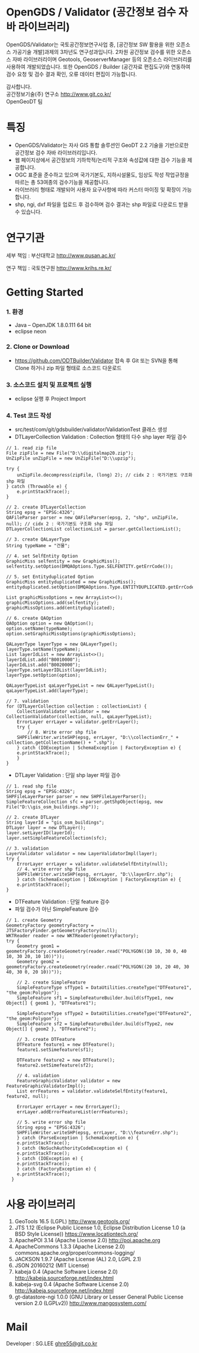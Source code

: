 OpenGDS / Validator (공간정보 검수 자바 라이브러리)
=======

OpenGDS/Validator는 국토공간정보연구사업 중, [공간정보 SW 활용을 위한 오픈소스 가공기술 개발]과제의 3차년도 연구성과입니다. 
2차원 공간정보 검수를 위한 오픈소스 자바 라이브러리이며 Geotools, GeoserverManager 등의 오픈소스 라이브러리를 사용하여 개발되었습니다.
또한 OpenGDS / Builder (공간자료 편집도구)와 연동하여 검수 요청 및 검수 결과 확인, 오류 데이터 편집이 가능합니다. 

감사합니다.<br>
공간정보기술(주) 연구소 <link>http://www.git.co.kr/<br>
OpenGeoDT 팀

특징
=====
- OpenGDS/Validator는 자사 GIS 통합 솔루션인 GeoDT 2.2 기술을 기반으로한 공간정보 검수 자바 라이브러리입니다.
- 웹 페이지상에서 공간정보의 기하학적/논리적 구조와 속성값에 대한 검수 기능을 제공합니다.
- OGC 표준을 준수하고 있으며 국가기본도, 지하시설물도, 임상도 작성 작업규정을 따르는 총 53여종의 검수기능을 제공합니다.
- 라이브러리 형태로 개발되어 사용자 요구사항에 따라 커스터 마이징 및 확장이 가능합니다.
- shp, ngi, dxf 파일을 업로드 후 검수하며 검수 결과는 shp 파일로 다운로드 받을 수 있습니다.

연구기관
=====
세부 책임 : 부산대학교 <link>http://www.pusan.ac.kr/

연구 책임 : 국토연구원 <link>http://www.krihs.re.kr/

Getting Started
=====
### 1. 환경 ###
- Java – OpenJDK 1.8.0.111 64 bit
- eclipse neon 

### 2. Clone or Download ###
- https://github.com/ODTBuilder/Validator 접속 후 Git 또는 SVN을 통해 Clone 하거나 zip 파일 형태로 소스코드 다운로드 

### 3. 소스코드 설치 및 프로젝트 실행 ###
- eclipse 실행 후 Project Import

### 4. Test 코드 작성 ###
- src/test/com/git/gdsbuilder/validator/ValidationTest 클래스 생성
- DTLayerCollection Validation : Collection 형태의 다수 shp layer 파일 검수
<pre><code>// 1. read zip file
File zipFile = new File("D:\\digitalmap20.zip");
UnZipFile unZipFile = new UnZipFile("D:\\upzip");

try {
    unZipFile.decompress(zipFile, (long) 2); // cidx 2 : 국가기본도 구조화 shp 파일
} catch (Throwable e) {
    e.printStackTrace();
}

// 2. create DTLayerCollection
String epsg = "EPSG:4326";
QAFileParser parser = new QAFileParser(epsg, 2, "shp", unZipFile, null); // cidx 2 : 국가기본도 구조화 shp 파일
DTLayerCollectionList collectionList = parser.getCollectionList();

// 3. create QALayerType
String typeName = "건물";

// 4. set SelfEntity Option
GraphicMiss selfentity = new GraphicMiss();
selfentity.setOption(DMQAOptions.Type.SELFENTITY.getErrCode());

// 5. set Entityduplicated Option
GraphicMiss entityduplicated = new GraphicMiss();
entityduplicated.setOption(DMQAOptions.Type.ENTITYDUPLICATED.getErrCode());

List<GraphicMiss> graphicMissOptions = new ArrayList<>();
graphicMissOptions.add(selfentity);
graphicMissOptions.add(entityduplicated);

// 6. create QAOption
QAOption option = new QAOption();
option.setName(typeName);
option.setGraphicMissOptions(graphicMissOptions);

QALayerType layerType = new QALayerType();
layerType.setName(typeName);
List<String> layerIdList = new ArrayList<>();
layerIdList.add("B0010000");
layerIdList.add("B0020000");
layerType.setLayerIDList(layerIdList);
layerType.setOption(option);

QALayerTypeList qaLayerTypeList = new QALayerTypeList();
qaLayerTypeList.add(layerType);

// 7. validation 
for (DTLayerCollection collection : collectionList) {
    CollectionValidator validator = new CollectionValidator(collection, null, qaLayerTypeList);
    ErrorLayer errLayer = validator.getErrLayer();
    try {
        // 8. Write error shp file
	SHPFileWriter.writeSHP(epsg, errLayer, "D:\\collectionErr_" + collection.getCollectionName() + ".shp");
    } catch (IOException | SchemaException | FactoryException e) {
	e.printStackTrace();
    }
}
</code></pre>
- DTLayer Validation : 단일 shp layer 파일 검수
<pre><code>// 1. read shp file
String epsg = "EPSG:4326";
SHPFileLayerParser parser = new SHPFileLayerParser();
SimpleFeatureCollection sfc = parser.getShpObject(epsg, new File("D:\\gis_osm_buildings.shp"));

// 2. create DTLayer
String layerId = "gis_osm_buildings";
DTLayer layer = new DTLayer();
layer.setLayerID(layerId);
layer.setSimpleFeatureCollection(sfc);

// 3. validation
LayerValidator validator = new LayerValidatorImpl(layer);
try {
    ErrorLayer errLayer = validator.validateSelfEntity(null);
    // 4. write error shp file
    SHPFileWriter.writeSHP(epsg, errLayer, "D:\\layerErr.shp");
    } catch (SchemaException | IOException | FactoryException e) {
    e.printStackTrace();
}
</code></pre>
- DTFeature Validation : 단일 feature 검수
- 파일 검수가 아닌 SimpleFeature 검수
<pre><code>// 1. create Geometry
GeometryFactory geometryFactory = JTSFactoryFinder.getGeometryFactory(null);
WKTReader reader = new WKTReader(geometryFactory);
try {
    Geometry geom1 = geometryFactory.createGeometry(reader.read("POLYGON((10 10, 30 0, 40 10, 30 20, 10 10))"));
    Geometry geom2 = geometryFactory.createGeometry(reader.read("POLYGON((20 10, 20 40, 30 40, 30 0, 20 10))"));

    // 2. create SimpleFeature
    SimpleFeatureType sfType1 = DataUtilities.createType("DTFeature1", "the_geom:Polygon");
    SimpleFeature sf1 = SimpleFeatureBuilder.build(sfType1, new Object[] { geom1 }, "DTFeature1");

    SimpleFeatureType sfType2 = DataUtilities.createType("DTFeature2", "the_geom:Polygon");
    SimpleFeature sf2 = SimpleFeatureBuilder.build(sfType2, new Object[] { geom2 }, "DTFeature2");

    // 3. create DTFeature
    DTFeature feature1 = new DTFeature();
    feature1.setSimefeature(sf1);

    DTFeature feature2 = new DTFeature();
    feature2.setSimefeature(sf2);

    // 4. validation
    FeatureGraphicValidator validator = new FeatureGraphicValidatorImpl();
    List<ErrorFeature> errFeatures = validator.validateSelfEntity(feature1, feature2, null);

    ErrorLayer errLayer = new ErrorLayer();
    errLayer.addErrorFeatureList(errFeatures);

    // 5. write error shp file
    String epsg = "EPSG:4326";
    SHPFileWriter.writeSHP(epsg, errLayer, "D:\\featureErr.shp");
    } catch (ParseException | SchemaException e) {
    e.printStackTrace();
    } catch (NoSuchAuthorityCodeException e) {
    e.printStackTrace();
    } catch (IOException e) {
    e.printStackTrace();
    } catch (FactoryException e) {
    e.printStackTrace();
  }
</code></pre>


사용 라이브러리
=====
1. GeoTools 16.5 (LGPL) http://www.geotools.org/
2. JTS 1.12 (Eclipse Public License 1.0, Eclipse Distribution License 1.0 (a BSD Style License)) https://www.locationtech.org/
2. ApachePOI 3.14 (Apache License 2.0) http://poi.apache.org
3. ApacheCommons 1.3.3 (Apache License 2.0) commons.apache.org/proper/commons-logging/
4. JACKSON 1.9.7 (Apache License (AL) 2.0, LGPL 2.1)
5. JSON 20160212 (MIT License)
6. kabeja 0.4 (Apache Software License 2.0) http://kabeja.sourceforge.net/index.html
7. kabeja-svg 0.4 (Apache Software License 2.0) http://kabeja.sourceforge.net/index.html
8. gt-datastore-ngi 1.0.0 (GNU Library or Lesser General Public License version 2.0 (LGPLv2)) http://www.mangosystem.com/

Mail
====
Developer : SG.LEE
ghre55@git.co.kr
